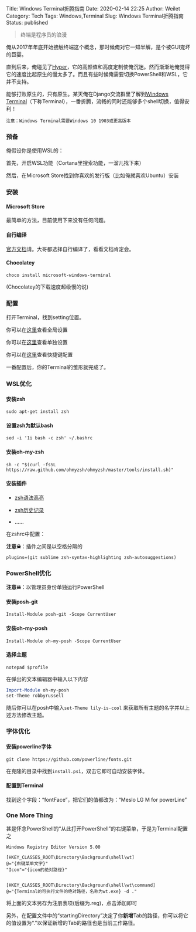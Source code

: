 Title: Windows Terminal折腾指南
Date: 2020-02-14 22:25
Author: Weilet
Category: Tech
Tags: Windows,Terminal
Slug: Windows Terminal折腾指南
Status: published



> 终端是程序员的浪漫

俺从2017年年底开始接触终端这个概念，那时候俺对它一知半解，是个被GUI宠坏的巨婴。

直到后来，俺碰见了[Hyper](https://hyper.is/)，它的高颜值和高度定制使俺沉迷。然而渐渐地俺觉得它的速度比起原生的慢太多了。而且有些时候俺需要切换PowerShell和WSL，它并不支持。

能够打败原生的，只有原生。某天俺在Django交流群里了解到[Windows Terminal](https://github.com/microsoft/terminal)（下称Terminal），一番折腾，流畅的同时还能够多个shell切换，值得安利！

`注意：Windows Terminal需要Windows 10 1903或更高版本`

### 预备

俺假设你是使用WSL的：

首先，开启WSL功能（Cortana里搜索功能，一溜儿找下来）

然后，在Microsoft Store找到你喜欢的发行版（比如俺就喜欢Ubuntu）安装

### 安装

#### Microsoft Store

最简单的方法，目前使用下来没有任何问题。

#### 自行编译

[官方文档](https://github.com/microsoft/terminal#manually-installing-builds-from-this-repository)请。大哥都选择自行编译了，看看文档肯定会。

####  Chocolatey 

`choco install microsoft-windows-terminal`

(Chocolatey的下载速度超级慢的说)

### 配置

打开Terminal，找到setting位置。

你可以在[这里](https://github.com/microsoft/terminal/blob/master/doc/cascadia/SettingsSchema.md#globals)查看全局设置

你可以在[这里](https://github.com/microsoft/terminal/blob/master/doc/cascadia/SettingsSchema.md#profiles)查看单独设置

你可以在[这里](https://github.com/microsoft/terminal/blob/master/doc/cascadia/SettingsSchema.md#implemented-commands-and-actions)查看快捷键配置

一番配置后，你的Terminal的雏形就完成了。

### WSL优化

#### 安装zsh

`sudo apt-get install zsh`

#### 设置zsh为默认bash

`sed -i '1i bash -c zsh' ~/.bashrc` 

#### 安装oh-my-zsh

`sh -c "$(curl -fsSL https://raw.github.com/ohmyzsh/ohmyzsh/master/tools/install.sh)"`

#### 安装插件

- [zsh语法高亮](https://github.com/zsh-users/zsh-syntax-highlighting/blob/master/INSTALL.md#oh-my-zsh) 

- [zsh历史记录](https://github.com/zsh-users/zsh-autosuggestions/blob/master/INSTALL.md#oh-my-zsh)
- ……

在zshrc中配置：

**注意☠**：插件之间是以空格分隔的

`plugins=(git sublime zsh-syntax-highlighting zsh-autosuggestions)`



### PowerShell优化

**注意☠**：以管理员身份单独运行PowerShell

#### 安装posh-git 

`Install-Module posh-git -Scope CurrentUser`

#### 安装oh-my-posh

`Install-Module oh-my-posh -Scope CurrentUser`

#### 选择主题

`notepad $profile`

在弹出的文本编辑器中输入以下内容

```powershell
Import-Module oh-my-posh
set-Theme robbyrussell
```

随后你可以在posh中输入`set-Theme lily-is-cool` 来获取所有主题的名字并以上述方法修改主题。

### 字体优化

#### 安装powerline字体

`git clone https://github.com/powerline/fonts.git`

在克隆的目录中找到`install.ps1`，双击它即可自动安装字体。

#### 配置到Terminal

找到这个字段：“fontFace”，把它们的值都改为：“Meslo LG M for powerLine”



### One More Thing

甚是怀念PowerShell的“从此打开PowerShell”的右键菜单，于是为Terminal配置之

```
Windows Registry Editor Version 5.00
 
[HKEY_CLASSES_ROOT\Directory\Background\shell\wt]
@="{右键菜单文字}"
"Icon"="{icon的绝对路径}"

 
[HKEY_CLASSES_ROOT\Directory\Background\shell\wt\command]
@="{Terminal的可执行文件的绝对路径，名称为wt.exe} -d ."
```

将上面的文本另存为注册表项(后缀为.reg)，点击添加即可

另外，在配置文件中的“startingDirectory”决定了你**新增**Tab的路径，你可以将它的值设置为“.”以保证新增的Tab的路径也是当前工作路径。